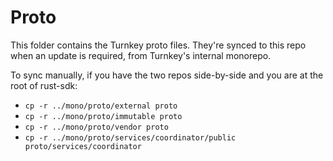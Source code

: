 # Proto

This folder contains the Turnkey proto files. They're synced to this repo when an update is required, from Turnkey's internal monorepo.

To sync manually, if you have the two repos side-by-side and you are at the root of rust-sdk:
* `cp -r ../mono/proto/external proto`
* `cp -r ../mono/proto/immutable proto`
* `cp -r ../mono/proto/vendor proto`
* `cp -r ../mono/proto/services/coordinator/public proto/services/coordinator`

